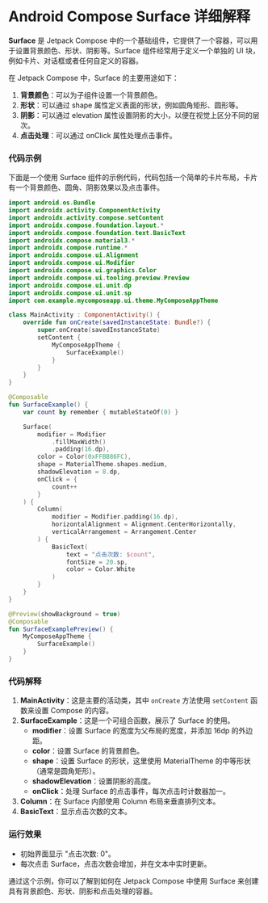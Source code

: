 Android Compose Surface 详细解释
===

**Surface** 是 Jetpack Compose 中的一个基础组件，它提供了一个容器，可以用于设置背景颜色、形状、阴影等。Surface 组件经常用于定义一个单独的 UI 块，例如卡片、对话框或者任何自定义的容器。

在 Jetpack Compose 中，Surface 的主要用途如下：

1. **背景颜色**：可以为子组件设置一个背景颜色。
2. **形状**：可以通过 shape 属性定义表面的形状，例如圆角矩形、圆形等。
3. **阴影**：可以通过 elevation 属性设置阴影的大小，以便在视觉上区分不同的层次。
4. **点击处理**：可以通过 onClick 属性处理点击事件。

### 代码示例

下面是一个使用 Surface 组件的示例代码，代码包括一个简单的卡片布局，卡片有一个背景颜色、圆角、阴影效果以及点击事件。

```kotlin
import android.os.Bundle
import androidx.activity.ComponentActivity
import androidx.activity.compose.setContent
import androidx.compose.foundation.layout.*
import androidx.compose.foundation.text.BasicText
import androidx.compose.material3.*
import androidx.compose.runtime.*
import androidx.compose.ui.Alignment
import androidx.compose.ui.Modifier
import androidx.compose.ui.graphics.Color
import androidx.compose.ui.tooling.preview.Preview
import androidx.compose.ui.unit.dp
import androidx.compose.ui.unit.sp
import com.example.mycomposeapp.ui.theme.MyComposeAppTheme

class MainActivity : ComponentActivity() {
    override fun onCreate(savedInstanceState: Bundle?) {
        super.onCreate(savedInstanceState)
        setContent {
            MyComposeAppTheme {
                SurfaceExample()
            }
        }
    }
}

@Composable
fun SurfaceExample() {
    var count by remember { mutableStateOf(0) }

    Surface(
        modifier = Modifier
            .fillMaxWidth()
            .padding(16.dp),
        color = Color(0xFFBB86FC),
        shape = MaterialTheme.shapes.medium,
        shadowElevation = 8.dp,
        onClick = {
            count++
        }
    ) {
        Column(
            modifier = Modifier.padding(16.dp),
            horizontalAlignment = Alignment.CenterHorizontally,
            verticalArrangement = Arrangement.Center
        ) {
            BasicText(
                text = "点击次数: $count",
                fontSize = 20.sp,
                color = Color.White
            )
        }
    }
}

@Preview(showBackground = true)
@Composable
fun SurfaceExamplePreview() {
    MyComposeAppTheme {
        SurfaceExample()
    }
}
```

### 代码解释

1. **MainActivity**：这是主要的活动类，其中 `onCreate` 方法使用 `setContent` 函数来设置 Compose 的内容。
2. **SurfaceExample**：这是一个可组合函数，展示了 Surface 的使用。
    - **modifier**：设置 Surface 的宽度为父布局的宽度，并添加 16dp 的外边距。
    - **color**：设置 Surface 的背景颜色。
    - **shape**：设置 Surface 的形状，这里使用 MaterialTheme 的中等形状（通常是圆角矩形）。
    - **shadowElevation**：设置阴影的高度。
    - **onClick**：处理 Surface 的点击事件，每次点击时计数器加一。
3. **Column**：在 Surface 内部使用 Column 布局来垂直排列文本。
4. **BasicText**：显示点击次数的文本。

### 运行效果

- 初始界面显示 "点击次数: 0"。
- 每次点击 Surface，点击次数会增加，并在文本中实时更新。

通过这个示例，你可以了解到如何在 Jetpack Compose 中使用 Surface 来创建具有背景颜色、形状、阴影和点击处理的容器。